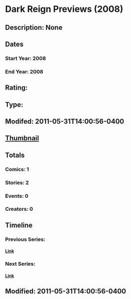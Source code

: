 # Dark Reign Previews (2008)
## Description: None
## Dates
### Start Year: 2008
### End Year: 2008
## Rating: 
## Type: 
## Modifed: 2011-05-31T14:00:56-0400
## [Thumbnail](http://i.annihil.us/u/prod/marvel/i/mg/5/e0/4bb5c0b193446.jpg)
## Totals
### Comics: 1
### Stories: 2
### Events: 0
### Creators: 0
## Timeline
### Previous Series: 
#### [Link]()
### Next Series: 
#### [Link]()
## Modified: 2011-05-31T14:00:56-0400